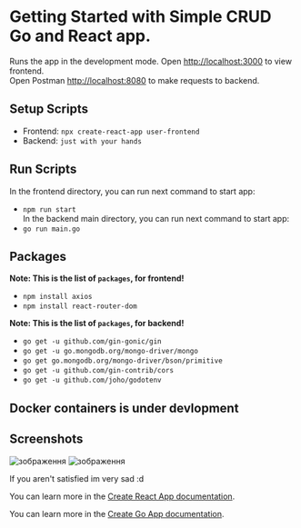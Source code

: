 # Getting Started with Simple CRUD Go and React app.

Runs the app in the development mode.
Open [http://localhost:3000](http://localhost:3000) to view frontend.\
Open Postman [http://localhost:8080](http://localhost:8080) to make requests to backend.

## Setup Scripts
- Frontend: `npx create-react-app user-frontend`
- Backend: `just with your hands`


## Run Scripts
In the frontend directory, you can run next command to start app:
- `npm run start`\
In the backend main directory, you can run next command to start app:
- `go run main.go`

## Packages
**Note: This is the list of `packages`, for frontend!**
- `npm install axios`
- `npm install react-router-dom`

**Note: This is the list of `packages`, for backend!**
- `go get -u github.com/gin-gonic/gin`
- `go get -u go.mongodb.org/mongo-driver/mongo`
- `go get go.mongodb.org/mongo-driver/bson/primitive`
- `go get -u github.com/gin-contrib/cors`
- `go get -u github.com/joho/godotenv`


## Docker containers is under devlopment

## Screenshots
![зображення](https://github.com/Javez/CRUD_GO_React/assets/66317972/383916bc-be3c-4826-9845-bb501c0f41a2)
![зображення](https://github.com/Javez/CRUD_GO_React/assets/66317972/24cb641f-9a9d-460a-8477-8a4c47471e62)

If you aren't satisfied im very sad :d


You can learn more in the [Create React App documentation](https://facebook.github.io/create-react-app/docs/getting-started).

You can learn more in the [Create Go App documentation](https://go.dev/doc/tutorial/getting-started).

